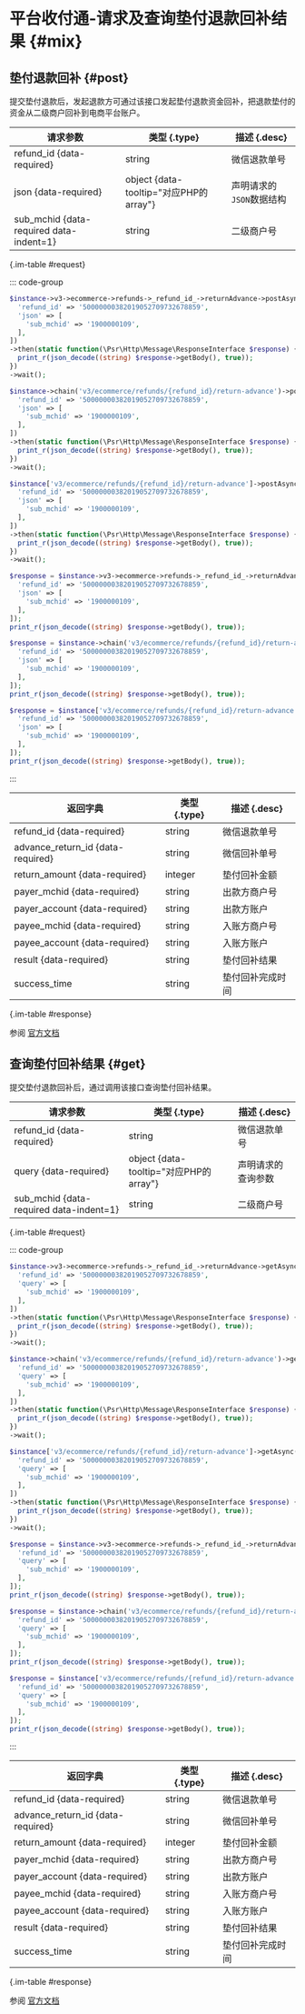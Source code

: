 # 平台收付通-请求及查询垫付退款回补结果 {#mix}

## 垫付退款回补 {#post}

提交垫付退款后，发起退款方可通过该接口发起垫付退款资金回补，把退款垫付的资金从二级商户回补到电商平台账户。

| 请求参数 | 类型 {.type} | 描述 {.desc}
| --- | --- | ---
| refund_id {data-required} | string | 微信退款单号
| json {data-required} | object {data-tooltip="对应PHP的array"} | 声明请求的`JSON`数据结构
| sub_mchid {data-required data-indent=1} | string | 二级商户号

{.im-table #request}

::: code-group

```php [异步纯链式]
$instance->v3->ecommerce->refunds->_refund_id_->returnAdvance->postAsync([
  'refund_id' => '50000000382019052709732678859',
  'json' => [
    'sub_mchid' => '1900000109',
  ],
])
->then(static function(\Psr\Http\Message\ResponseInterface $response) {
  print_r(json_decode((string) $response->getBody(), true));
})
->wait();
```

```php [异步声明式]
$instance->chain('v3/ecommerce/refunds/{refund_id}/return-advance')->postAsync([
  'refund_id' => '50000000382019052709732678859',
  'json' => [
    'sub_mchid' => '1900000109',
  ],
])
->then(static function(\Psr\Http\Message\ResponseInterface $response) {
  print_r(json_decode((string) $response->getBody(), true));
})
->wait();
```

```php [异步属性式]
$instance['v3/ecommerce/refunds/{refund_id}/return-advance']->postAsync([
  'refund_id' => '50000000382019052709732678859',
  'json' => [
    'sub_mchid' => '1900000109',
  ],
])
->then(static function(\Psr\Http\Message\ResponseInterface $response) {
  print_r(json_decode((string) $response->getBody(), true));
})
->wait();
```

```php [同步纯链式]
$response = $instance->v3->ecommerce->refunds->_refund_id_->returnAdvance->post([
  'refund_id' => '50000000382019052709732678859',
  'json' => [
    'sub_mchid' => '1900000109',
  ],
]);
print_r(json_decode((string) $response->getBody(), true));
```

```php [同步声明式]
$response = $instance->chain('v3/ecommerce/refunds/{refund_id}/return-advance')->post([
  'refund_id' => '50000000382019052709732678859',
  'json' => [
    'sub_mchid' => '1900000109',
  ],
]);
print_r(json_decode((string) $response->getBody(), true));
```

```php [同步属性式]
$response = $instance['v3/ecommerce/refunds/{refund_id}/return-advance']->post([
  'refund_id' => '50000000382019052709732678859',
  'json' => [
    'sub_mchid' => '1900000109',
  ],
]);
print_r(json_decode((string) $response->getBody(), true));
```

:::

| 返回字典 | 类型 {.type} | 描述 {.desc}
| --- | --- | ---
| refund_id {data-required} | string | 微信退款单号
| advance_return_id {data-required} | string | 微信回补单号
| return_amount {data-required} | integer | 垫付回补金额
| payer_mchid {data-required} | string | 出款方商户号
| payer_account {data-required} | string | 出款方账户
| payee_mchid {data-required} | string | 入账方商户号
| payee_account {data-required} | string | 入账方账户
| result {data-required} | string | 垫付回补结果
| success_time | string | 垫付回补完成时间

{.im-table #response}

参阅 [官方文档](https://pay.weixin.qq.com/doc/v3/partner/4012476927)

## 查询垫付回补结果 {#get}

提交垫付退款回补后，通过调用该接口查询垫付回补结果。

| 请求参数 | 类型 {.type} | 描述 {.desc}
| --- | --- | ---
| refund_id {data-required} | string | 微信退款单号
| query {data-required} | object {data-tooltip="对应PHP的array"} | 声明请求的查询参数
| sub_mchid {data-required data-indent=1} | string | 二级商户号

{.im-table #request}

::: code-group

```php [异步纯链式]
$instance->v3->ecommerce->refunds->_refund_id_->returnAdvance->getAsync([
  'refund_id' => '50000000382019052709732678859',
  'query' => [
    'sub_mchid' => '1900000109',
  ],
])
->then(static function(\Psr\Http\Message\ResponseInterface $response) {
  print_r(json_decode((string) $response->getBody(), true));
})
->wait();
```

```php [异步声明式]
$instance->chain('v3/ecommerce/refunds/{refund_id}/return-advance')->getAsync([
  'refund_id' => '50000000382019052709732678859',
  'query' => [
    'sub_mchid' => '1900000109',
  ],
])
->then(static function(\Psr\Http\Message\ResponseInterface $response) {
  print_r(json_decode((string) $response->getBody(), true));
})
->wait();
```

```php [异步属性式]
$instance['v3/ecommerce/refunds/{refund_id}/return-advance']->getAsync([
  'refund_id' => '50000000382019052709732678859',
  'query' => [
    'sub_mchid' => '1900000109',
  ],
])
->then(static function(\Psr\Http\Message\ResponseInterface $response) {
  print_r(json_decode((string) $response->getBody(), true));
})
->wait();
```

```php [同步纯链式]
$response = $instance->v3->ecommerce->refunds->_refund_id_->returnAdvance->get([
  'refund_id' => '50000000382019052709732678859',
  'query' => [
    'sub_mchid' => '1900000109',
  ],
]);
print_r(json_decode((string) $response->getBody(), true));
```

```php [同步声明式]
$response = $instance->chain('v3/ecommerce/refunds/{refund_id}/return-advance')->get([
  'refund_id' => '50000000382019052709732678859',
  'query' => [
    'sub_mchid' => '1900000109',
  ],
]);
print_r(json_decode((string) $response->getBody(), true));
```

```php [同步属性式]
$response = $instance['v3/ecommerce/refunds/{refund_id}/return-advance']->get([
  'refund_id' => '50000000382019052709732678859',
  'query' => [
    'sub_mchid' => '1900000109',
  ],
]);
print_r(json_decode((string) $response->getBody(), true));
```

:::

| 返回字典 | 类型 {.type} | 描述 {.desc}
| --- | --- | ---
| refund_id {data-required} | string | 微信退款单号
| advance_return_id {data-required} | string | 微信回补单号
| return_amount {data-required} | integer | 垫付回补金额
| payer_mchid {data-required} | string | 出款方商户号
| payer_account {data-required} | string | 出款方账户
| payee_mchid {data-required} | string | 入账方商户号
| payee_account {data-required} | string | 入账方账户
| result {data-required} | string | 垫付回补结果
| success_time | string | 垫付回补完成时间

{.im-table #response}

参阅 [官方文档](https://pay.weixin.qq.com/doc/v3/partner/4012476916)
